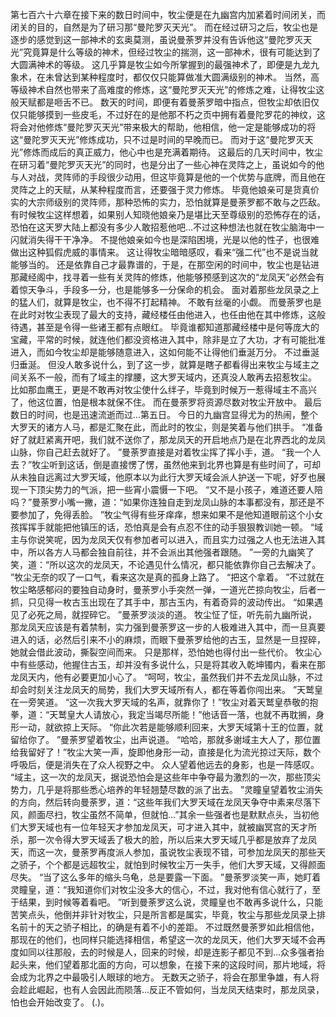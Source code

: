 第七百六十六章在接下来的数日时间中，牧尘便是在九幽宫内加紧着时间闭关，而闭关的目的，自然是为了研习那“曼陀罗灭天光”。
而在经过研习之后，牧尘也是逐步的感觉到这一部神术的玄奥莫测，虽说曼荼罗并没有告诉他这“曼陀罗灭天光”究竟算是什么等级的神术，但经过牧尘的揣测，这一部神术，很有可能达到了大圆满神术的等级。
这几乎算是牧尘如今所掌握到的最强神术了，即便是九龙九象术，在未曾达到某种程度时，都仅仅只能算做准大圆满级别的神术。
当然，高等级神术自然也带来了高难度的修炼，这“曼陀罗灭天光”的修炼之难，让得牧尘这般天赋都是咂舌不已。
数天的时间，即便有着曼荼罗暗中指点，但牧尘却依旧仅仅只能够摸到一些皮毛，不过好在的是他那不朽之页中拥有着曼陀罗花的神纹，这将会对他修炼“曼陀罗灭天光”带来极大的帮助，他相信，他一定是能够成功的将这“曼陀罗灭天光”修炼成功，只不过是时间的早晚而已。
而对于这“曼陀罗灭天光”修炼而成后的真正威力，他心中也是充满着期待。
这最后的几天时间中，牧尘在研习着“曼陀罗灭天光”的同时，也是分出了一些心神在灵阵之上，虽说如今的他与人对战，灵阵师的手段很少动用，但这毕竟算是他的一个优势与底牌，而且他在灵阵之上的天赋，从某种程度而言，还要强于灵力修炼。
毕竟他娘亲可是货真价实的大宗师级别的灵阵师，那种恐怖的实力，恐怕就算是曼荼罗都不敢与之匹敌。
有时候牧尘这样想着，如果别人知晓他娘亲乃是堪比天至尊级别的恐怖存在的话，恐怕在这天罗大陆上都没有多少人敢招惹他吧…不过这种想法也就在牧尘脑海中一闪就消失得干干净净。
不提他娘亲如今也是深陷困境，光是以他的性子，也很难做出这种狐假虎威的事情来。
这让得牧尘暗暗感叹，看来“强二代”也不是说当就能够当的。
还是依靠自己才最靠谱的，于是，在那空闲的时间中，牧尘也是钻进那藏经阁中，找寻着一些有关灵阵的修炼，他能够预感到这次的“龙凤天”必然会有着惊天争斗，手段多一分，也是能够多一分保命的机会。
面对着那些龙凤录之上的猛人们，就算是牧尘，也不得不打起精神。
不敢有丝毫的小觑。
而曼荼罗也是在此时对牧尘表现了最大的支持，藏经楼任由他进入，也任由他在其中修炼，这般待遇，甚至是令得一些诸王都有点眼红。
毕竟谁都知道那藏经楼中是何等庞大的宝藏，平常的时候，就连他们都没资格进入其中，除非是立了大功，才有可能批准进入，而如今牧尘却是能够随意进入，这如何能不让得他们垂涎万分。
不过垂涎归垂涎。
但没人敢多说什么，到了这一步，就算是瞎子都看得出来牧尘与域主之间关系不一般，而有了域主的撑腰，这大罗天域内，还真没人敢再去招惹牧尘。
比如那血鹰王，更是不敢再对牧尘使什么绊子，毕竟到时候万一惹得域主不高兴了，他这位置，怕是根本就保不住。
而在曼荼罗将资源尽数对牧尘开放中。
最后数日的时间，也是迅速流逝而过…第五日。
今日的九幽宫显得尤为的热闹，整个大罗天的诸方人马，都是汇聚在此，而此时的牧尘，则是笑着与他们拱手。
“准备好了就赶紧离开吧，我们就不送你了，那龙凤天的开启地点乃是在北界西北的龙凤山脉，你自己赶去就好了。
”曼荼罗直接是对着牧尘挥了挥小手，道。
“我一个人去？”牧尘听到这话，倒是直接愣了愣，虽然他来到北界也算是有些时间了，可却从未独自远离过大罗天域，他原本以为此行大罗天域会派人护送一下呢，好歹也展现一下顶尖势力的气派，把一些宵小震慑一下吧。
“又不是小孩子，难道还要人陪吗？”曼荼罗小嘴一撇，道：“如果你连独自走到龙凤山脉的本事都没有，那还是不要参加了，免得丢脸。
”牧尘气得有些牙痒痒，想来如果不是他知道眼前这个小女孩挥挥手就能把他镇压的话，恐怕真是会有点忍不住的动手狠狠教训她一顿。
“域主与你说笑呢，因为龙凤天仅有参加者可以进入，而且实力过强之人也无法进入其中，所以各方人马都会独自前往，并不会派出其他强者跟随。
”一旁的九幽笑了笑，道：“所以这次的龙凤天，不论遇见什么情况，都只能依靠你自己去解决了。
”牧尘无奈的叹了一口气，看来这次是真的孤身上路了。
“把这个拿着。
”不过就在牧尘略感郁闷的要独自动身时，曼荼罗小手突然一弹，一道光芒掠向牧尘，后者一抓，只见得一枚古玉出现在了其手中，那古玉内，有着奇异的波动传出。
“如果遇见了必死之局，就捏碎它。
”曼荼罗淡淡的道。
牧尘怔了怔，听先前九幽所说，那龙凤天应该是有着禁制，实力强到曼荼罗这一步的人极难进入其中，而一旦真要进入的话，必然后引来不小的麻烦，而眼下曼荼罗给他的古玉，显然是一旦捏碎，她就会借此波动，撕裂空间而来。
只是那样，恐怕她也得付出一些代价。
牧尘心中有些感动，他握住古玉，却并没有多说什么，只是将其收入乾坤镯内，看来在那龙凤天内，他有必要更加小心了。
“呵呵，牧尘，虽然我们并不去龙凤山脉，不过却会时刻关注龙凤天的局势，我们大罗天域所有人，都在等着你闯出来。
”天鹫皇在一旁笑道。
“这一次我大罗天域的名声，就靠你了！”牧尘对着天鹫皇恭敬的抱拳，道：“天鹫皇大人请放心，我定当竭尽所能！”他话音一落，也就不再耽搁，身形一动，就欲掠上天际。
“你此次若是能够顺利回来，大罗天域第十王的位置，就留给你了。
”曼荼罗望着牧尘，出声说道。
“哈哈，那就多谢域主大人了，那位置给我留好了！”牧尘大笑一声，旋即他身形一动，直接是化为流光掠过天际，数个呼吸后，便是消失在了众人视野之中。
众人望着他远去的身影，也是一阵感叹。
“域主，这一次的龙凤天，据说恐怕会是这些年中争夺最为激烈的一次，那些顶尖势力，几乎是将那些悉心培养的年轻翘楚尽数的派了出去。
”灵瞳皇望着牧尘消失的方向，然后转向曼荼罗，道：“这些年我们大罗天域在龙凤天争夺中素来尽落下风，颜面尽扫，牧尘虽然不简单，但就怕…”其余一些强者也是默默点头，当初他们大罗天域也有一位年轻天才参加龙凤天，可才进入其中，就被幽冥宫的天才所杀，那一次令得大罗天域丢了极大的脸，所以后来大罗天域几乎都是放弃了龙凤天，而这一次，曼荼罗再度派人参加，虽说牧尘表现不错，可参加龙凤天的那些天之骄子，个个都是远超牧尘，就怕到时候牧尘万一失手，他们大罗天域，又得颜面尽失。
“当了这么多年的缩头乌龟，总是要露一下面。
”曼荼罗淡笑一声，她盯着灵瞳皇，道：“我知道你们对牧尘没多大的信心，不过，我对他有信心就行了，至于结果，到时候等着看吧。
”听到曼荼罗这么说，灵瞳皇也不敢再多说什么，只能苦笑点头，他倒并非针对牧尘，只是所言都是属实，毕竟，牧尘与那些龙凤录上排名前十的天之骄子相比，的确是有着不小的差距。
不过既然曼荼罗如此相信他，那现在的他们，也同样只能选择相信，希望这一次的龙凤天，他们大罗天域不会再度如同以往那般，去的时候是人，回来的时候，却是连影子都见不到…众多强者抬起头来，他们望着那北面的方向，可以想象，在接下来的这段时间，那片地域，将会成为北界之中最吸引人眼球的地方。
无数天之骄子，将会在那里争雄，有人将会趁此崛起，也有人会因此而陨落…反正不管如何，当龙凤天结束时，那龙凤录，怕也会开始改变了。
(.)。
